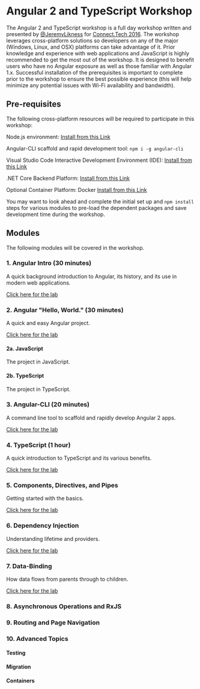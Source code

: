 # Angular 2 and TypeScript Workshop

The Angular 2 and TypeScript workshop is a full day workshop 
written and presented by [@JeremyLikness](https://twitter.com/JeremyLikness) for [Connect.Tech 2016](http://connect-js.com). 
The workshop leverages cross-platform solutions so  developers on any of the major (Windows, Linux, and OSX) platforms
can take advantage of it. Prior knowledge and experience with web applications and JavaScript 
is highly recommended to get the most out of the workshop. It is designed to benefit 
users who have no Angular exposure as well as those familiar with Angular 1.x. Successful 
installation of the prerequisites is important to complete prior to the workshop to 
ensure the best possible experience (this will help minimize any potential issues with Wi-Fi availability and bandwidth). 

## Pre-requisites

The following cross-platform resources will be required to participate in this workshop:

Node.js environment: [Install from this Link](https://nodejs.org/en/)

Angular-CLI scaffold and rapid development tool: `npm i -g angular-cli` 

Visual Studio Code Interactive Development Environment (IDE): [Install from this Link](https://code.visualstudio.com/) 

.NET Core Backend Platform: [Install from this Link](https://www.microsoft.com/net/core)

Optional Container Platform: Docker [Install from this Link](https://docs.docker.com/engine/installation/)

You may want to look ahead and complete the initial set up and `npm install` steps for various 
modules to pre-load the dependent packages and save development time during the workshop. 

## Modules 

The following modules will be covered in the workshop.

### 1. Angular Intro (30 minutes)

A quick background introduction to Angular, its history, and its use in
modern web applications.

[Click here for the lab](./00Intro.md)

### 2. Angular "Hello, World." (30 minutes)

A quick and easy Angular project.

[Click here for the lab](./0AHelloWorld.md)

#### 2a. JavaScript 

The project in JavaScript.

#### 2b. TypeScript 

The project in TypeScript. 

### 3. Angular-CLI (20 minutes)

A command line tool to scaffold and rapidly develop Angular 2 apps.

[Click here for the lab](./10AngularCLI.md)

### 4. TypeScript (1 hour)

A quick introduction to TypeScript and its various benefits.

[Click here for the lab](./1ATypeScript.md)

### 5. Components, Directives, and Pipes 

Getting started with the basics.

[Click here for the lab](./20CompDirPipe.md)

### 6. Dependency Injection 

Understanding lifetime and providers.

[Click here for the lab](./2ADependencyInjection.md)

### 7. Data-Binding 

How data flows from parents through to children. 

[Click here for the lab](./30DataBinding.md)

### 8. Asynchronous Operations and RxJS 

### 9. Routing and Page Navigation 

### 10. Advanced Topics 

#### Testing 

#### Migration

#### Containers 
